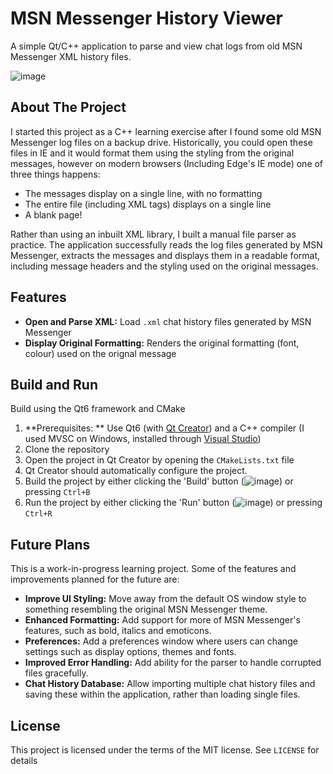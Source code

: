 # MSN Messenger History Viewer

A simple Qt/C++ application to parse and view chat logs from old MSN Messenger XML history files.

![image](https://github.com/user-attachments/assets/f742c36b-cbbd-471f-aea6-29999955bebd)

## About The Project

I started this project as a C++ learning exercise after I found some old MSN Messenger log files on a backup drive. Historically, you could open these files in IE and it would format them using the styling from the original messages, however on modern browsers (Including Edge's IE mode) one of three things happens:
- The messages display on a single line, with no formatting
- The entire file (including XML tags) displays on a single line
- A blank page!

Rather than using an inbuilt XML library, I built a manual file parser as practice. The application successfully reads the log files generated by MSN Messenger, extracts the messages and displays them in a readable format, including message headers and the styling used on the original messages.

## Features

- **Open and Parse XML:** Load `.xml` chat history files generated by MSN Messenger
- **Display Original Formatting:** Renders the original formatting (font, colour) used on the orignal message

## Build and Run
Build using the Qt6 framework and CMake

1. **Prerequisites: ** Use Qt6 (with [Qt Creator](https://www.qt.io/product/development-tools)) and a C++ compiler (I used MVSC on Windows, installed through [Visual Studio](https://visualstudio.microsoft.com/downloads/))
2. Clone the repository
3. Open the project in Qt Creator by opening the `CMakeLists.txt` file
4. Qt Creator should automatically configure the project.
5. Build the project by either clicking the 'Build' button (![image](https://github.com/user-attachments/assets/2625d171-ff9c-46df-af98-b18848055856)) or pressing `Ctrl+B`
6. Run the project by either clicking the 'Run' button (![image](https://github.com/user-attachments/assets/1016fe8c-f5c4-43fb-96d7-9183c37824fb))  or pressing `Ctrl+R`

## Future Plans

This is a work-in-progress learning project. Some of the features and improvements planned for the future are:
- **Improve UI Styling:** Move away from the default OS window style to something resembling the original MSN Messenger theme.
- **Enhanced Formatting:** Add support for more of MSN Messenger's features, such as bold, italics and emoticons.
- **Preferences:** Add a preferences window where users can change settings such as display options, themes and fonts.
- **Improved Error Handling:** Add ability for the parser to handle corrupted files gracefully.
- **Chat History Database:** Allow importing multiple chat history files and saving these within the application, rather than loading single files.

## License

This project is licensed under the terms of the MIT license. See `LICENSE` for details
